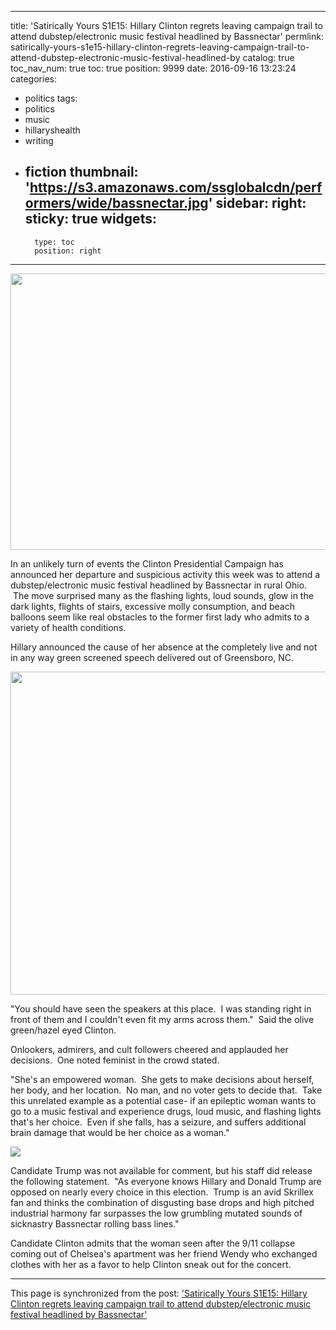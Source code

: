 
---
title: 'Satirically Yours S1E15: Hillary Clinton regrets leaving campaign trail to attend dubstep/electronic music festival headlined by Bassnectar'
permlink: satirically-yours-s1e15-hillary-clinton-regrets-leaving-campaign-trail-to-attend-dubstep-electronic-music-festival-headlined-by
catalog: true
toc_nav_num: true
toc: true
position: 9999
date: 2016-09-16 13:23:24
categories:
- politics
tags:
- politics
- music
- hillaryshealth
- writing
- fiction
thumbnail: 'https://s3.amazonaws.com/ssglobalcdn/performers/wide/bassnectar.jpg'
sidebar:
    right:
        sticky: true
widgets:
    -
        type: toc
        position: right
---


<html>
<p><img src="https://s3.amazonaws.com/ssglobalcdn/performers/wide/bassnectar.jpg" width="900" height="442"/></p>
<p>In an unlikely turn of events the Clinton Presidential Campaign has announced her departure and suspicious activity this week was to attend a dubstep/electronic music festival headlined by Bassnectar in rural Ohio. &nbsp;The move surprised many as the flashing lights, loud sounds, glow in the dark lights, flights of stairs, excessive molly consumption, and beach balloons seem like real obstacles to the former first lady who admits to a variety of health conditions. &nbsp;</p>
<p>Hillary announced the cause of her absence at the completely live and not in any way green screened speech delivered out of Greensboro, NC.</p>
<p><img src="https://s15.postimg.org/wqxe8zgor/The_lie_was_this_big.jpg" width="1280" height="517"/></p>
<p>"You should have seen the speakers at this place. &nbsp;I was standing right in front of them and I couldn't even fit my arms across them." &nbsp;Said the olive green/hazel eyed Clinton.</p>
<p>Onlookers, admirers, and cult followers cheered and applauded her decisions. &nbsp;One noted feminist in the crowd stated.</p>
<p>"She's an empowered woman. &nbsp;She gets to make decisions about herself, her body, and her location. &nbsp;No man, and no voter gets to decide that. &nbsp;Take this unrelated example as a potential case- if an epileptic woman wants to go to a music festival and experience drugs, loud music, and flashing lights that's her choice. &nbsp;Even if she falls, has a seizure, and suffers additional brain damage that would be her choice as a woman."</p>
<p><img src="http://republicbuzz.com/wp-content/uploads/2016/02/20160208/298948_1454904021405.cached.jpg"/></p>
<p>Candidate Trump was not available for comment, but his staff did release the following statement. &nbsp;"As everyone knows Hillary and Donald Trump are opposed on nearly every choice in this election. &nbsp;Trump is an avid Skrillex fan and thinks the combination of disgusting base drops and high pitched industrial harmony far surpasses the low grumbling mutated sounds of sicknastry Bassnectar rolling bass lines."</p>
<p>Candidate Clinton admits that the woman seen after the 9/11 collapse coming out of Chelsea's apartment was her friend Wendy who exchanged clothes with her as a favor to help Clinton sneak out for the concert.</p>
</html>

- - -

This page is synchronized from the post: ['Satirically Yours S1E15: Hillary Clinton regrets leaving campaign trail to attend dubstep/electronic music festival headlined by Bassnectar'](https://steemit.com/@aggroed/satirically-yours-s1e15-hillary-clinton-regrets-leaving-campaign-trail-to-attend-dubstep-electronic-music-festival-headlined-by)
